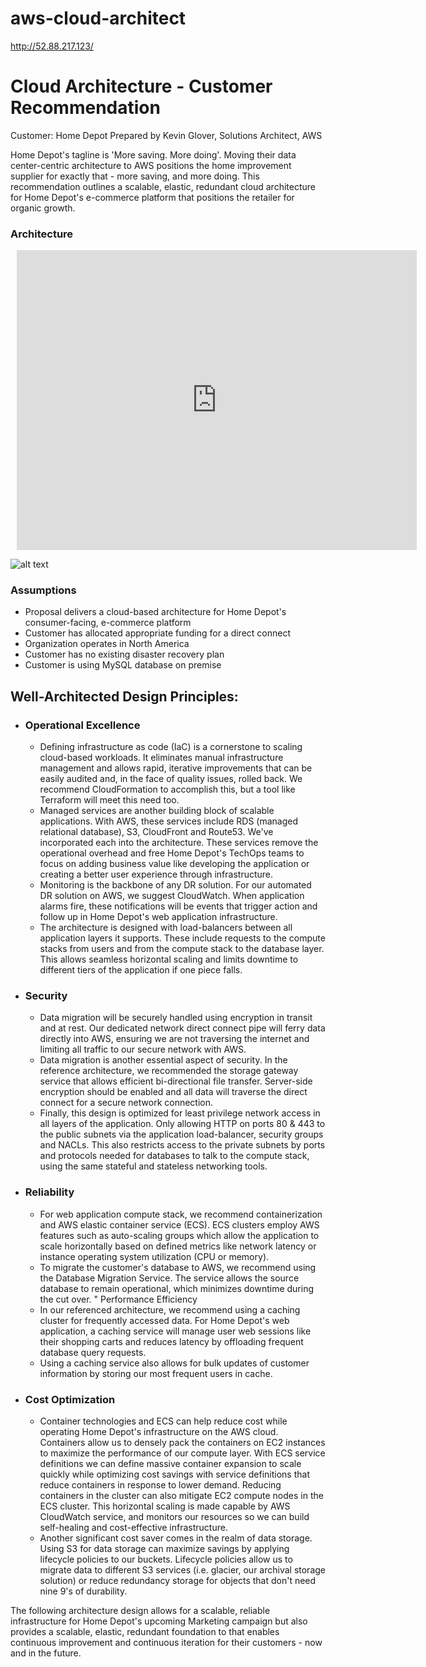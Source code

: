 # aws-cloud-architect

http://52.88.217.123/


# Cloud Architecture - Customer Recommendation

Customer: Home Depot
Prepared by Kevin Glover, Solutions Architect, AWS

Home Depot's tagline is 'More saving. More doing'. Moving their data center-centric architecture to AWS positions the home improvement supplier for exactly that - more saving, and more doing. This recommendation outlines a scalable, elastic, redundant cloud architecture for Home Depot's e-commerce platform that positions the retailer for organic growth.

### Architecture

<div style="width: 640px; height: 480px; margin: 10px; position: relative;">
    <iframe allowfullscreen frameborder="0" style="width:640px; height:480px"src="https://www.lucidchart.com/documents/embeddedchart/6914de09-096b-4b26-b7aa-f9c5eecb72f4" id="Fjk52bMRbHal"></iframe>
</div>

![alt text](https://www.lucidchart.com/publicSegments/view/670300fb-a10d-4d4e-925e-d2aaf9b5aa89/image.jpeg)

### Assumptions
- Proposal delivers a cloud-based architecture for Home Depot's consumer-facing, e-commerce platform
- Customer has allocated appropriate funding for a direct connect
- Organization operates in North America
- Customer has no existing disaster recovery plan
- Customer is using MySQL database on premise

## Well-Architected Design Principles:
- ### Operational Excellence
    - Defining infrastructure as code (IaC) is a cornerstone to scaling cloud-based workloads. It eliminates manual infrastructure management and allows rapid, iterative improvements that can be easily audited and, in the face of quality issues, rolled back. We recommend CloudFormation to accomplish this, but a tool like Terraform will meet this need too.
     - Managed services are another building block of scalable applications. With AWS, these services include RDS (managed relational database), S3, CloudFront and Route53. We've incorporated each into the architecture. These services remove the operational overhead and free Home Depot's TechOps teams to focus on adding business value like developing the application or creating a better user experience through infrastructure.
     - Monitoring is the backbone of any DR solution. For our automated DR solution on AWS, we suggest CloudWatch. When application alarms fire, these notifications will be events that trigger action and follow up in Home Depot's web application infrastructure.
     - The architecture is designed with load-balancers between all application layers it supports. These include requests to the compute stacks from users and from the compute stack to the database layer. This allows seamless horizontal scaling and limits downtime to different tiers of the application if one piece falls.
- ### Security
     - Data migration will be securely handled using encryption in transit and at rest. Our dedicated network direct connect pipe will ferry data directly into AWS, ensuring we are not traversing the internet and limiting all traffic to our secure network with AWS.
     - Data migration is another essential aspect of security. In the reference architecture, we recommended the storage gateway service that allows efficient bi-directional file transfer. Server-side encryption should be enabled and all data will traverse the direct connect for a secure network connection.
     - Finally, this design is optimized for least privilege network access in all layers of the application. Only allowing HTTP on ports 80 & 443 to the public subnets via the application load-balancer, security groups and NACLs. This also restricts access to the private subnets by ports and protocols needed for databases to talk to the compute stack, using the same stateful and stateless networking tools.
- ### Reliability
     - For web application compute stack, we recommend containerization and AWS elastic container service (ECS). ECS clusters employ AWS features such as auto-scaling groups which allow the application to scale horizontally based on defined metrics like network latency or instance operating system utilization (CPU or memory).
     - To migrate the customer's database to AWS, we recommend using the Database Migration Service. The service allows the source database to remain operational, which minimizes downtime during the cut over.
"	Performance Efficiency
     - In our referenced architecture, we recommend using a caching cluster for frequently accessed data. For Home Depot's web application, a caching service will manage user web sessions like their shopping carts and reduces latency by offloading frequent database query requests.
     - Using a caching service also allows for bulk updates of customer information by storing our most frequent users in cache.
- ### Cost Optimization
     - Container technologies and ECS can help reduce cost while operating Home Depot's infrastructure on the AWS cloud. Containers allow us to densely pack the containers on EC2 instances to maximize the performance of our compute layer. With ECS service definitions we can define massive container expansion to scale quickly while optimizing cost savings with service definitions that reduce containers in response to lower demand. Reducing containers in the cluster can also mitigate EC2 compute nodes in the ECS cluster. This horizontal scaling is made capable by AWS CloudWatch service, and monitors our resources so we can build self-healing and cost-effective infrastructure.
    - Another significant cost saver comes in the realm of data storage. Using S3 for data storage can maximize savings by applying lifecycle policies to our buckets. Lifecycle policies allow us to migrate data to different S3 services (i.e. glacier, our archival storage solution) or reduce redundancy storage for objects that don't need nine 9's of durability.

The following architecture design allows for a scalable, reliable infrastructure for Home Depot's upcoming Marketing campaign but also provides a scalable, elastic, redundant foundation to that enables continuous improvement and continuous iteration for their customers - now and in the future.
